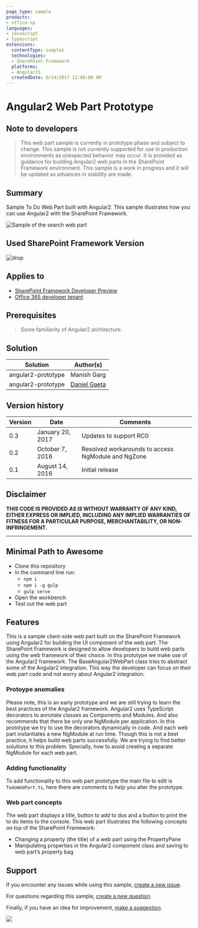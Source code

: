 ```yaml
---
page_type: sample
products:
- office-sp
languages:
- javascript
- typescript
extensions:
  contentType: samples
  technologies:
  - SharePoint Framework
  platforms:
  - AngularJS
  createdDate: 8/14/2017 12:00:00 AM
---
```

#  Angular2 Web Part Prototype

## Note to developers

> This web part sample is currently in prototype phase and subject to change.
This sample is not currently supported for use in production environments as unexpected behavior may occur.
It is provided as guidance for building Angular2 web parts in the SharePoint Framework environment.
This sample is a work in progress and it will be updated as advances in stability are made.

## Summary

Sample To Do Web Part built with Angular2. This sample illustrates how you can use Angular2 with the SharePoint Framework.

![Sample of the search web part](./assets/preview.png)

## Used SharePoint Framework Version

![drop](https://img.shields.io/badge/drop-RC0-green.svg)

## Applies to

* [SharePoint Framework Developer Preview](https://docs.microsoft.com/sharepoint/dev/spfx/sharepoint-framework-overview)
* [Office 365 developer tenant](https://docs.microsoft.com/sharepoint/dev/spfx/set-up-your-developer-tenant)

## Prerequisites

> Some familiarity of Angular2 architecture.

## Solution

Solution|Author(s)
--------|---------
angular2-prototype | Manish Garg
angular2-prototype | [Daniel Gaeta](https://github.com/dgaeta)

## Version history

Version|Date|Comments
-------|----|--------
0.3|January 20, 2017| Updates to support RC0
0.2|October 7, 2016|Resolved workarounds to access NgModule and NgZone
0.1|August 14, 2016|Initial release

## Disclaimer

**THIS CODE IS PROVIDED *AS IS* WITHOUT WARRANTY OF ANY KIND, EITHER EXPRESS OR IMPLIED, INCLUDING ANY IMPLIED WARRANTIES OF FITNESS FOR A PARTICULAR PURPOSE, MERCHANTABILITY, OR NON-INFRINGEMENT.**

---

## Minimal Path to Awesome

- Clone this repository
- In the command line run:
  - `npm i`
  - `npm i -g gulp`
  - `gulp serve`
- Open the workbench
- Test out the web part

## Features

This is a sample client-side web part built on the SharePoint Framework using Angular2 for building the UI component of the web part.
The SharePoint Framework is designed to allow developers to build web parts using the web framework of their choice.
In this prototype we make use of the Angular2 framework. The BaseAngular2WebPart class tries to abstract some of the Angular2 integration.
This way the developer can focus on their web part code and not worry about Angular2 integration.

### Protoype anomalies

Please note, this is an early prototype and we are still trying to learn the best practices of the Angular2 framework.
Angular2 uses TypeScript decorators to annotate classes as Components and Modules.
And also recommends that there be only one NgModule per application.
In this prototype we try to use the decorators dynamically in code.
And each web part instantiates a new NgModule at run time.
Though this is not a best practice, it helps build web parts successfully.
We are trying to find better solutions to this problem. Specially, how to avoid creating a separate NgModule for each web part.

### Adding functionality

To add functionality to this web part prototype the main file to edit is `TodoWebPart.ts`, here there are comments to help you alter the prototype.

### Web part concepts

The web part displays a title, button to add to dos and a button to print the to do items to the console.
This web part illustrates the following concepts on top of the SharePoint Framework:

- Changing a property (the title) of a web part using the PropertyPane
- Manipulating properties in the Angular2 component class and saving to web part’s property bag


## Support

If you encounter any issues while using this sample, [create a new issue](https://github.com/pnp/sp-dev-fx-webparts/issues/new?assignees=&labels=Needs%3A+Triage+%3Amag%3A%2Ctype%3Abug-suspected&template=bug-report.yml&sample=angular2-prototype=@dgaeta&title=angular-todo%20-%20).

For questions regarding this sample, [create a new question](https://github.com/pnp/sp-dev-fx-webparts/issues/new?assignees=&labels=Needs%3A+Triage+%3Amag%3A%2Ctype%3Abug-suspected&template=question.yml&sample=angular2-prototype=@dgaeta&title=angular-todo%20-%20).

Finally, if you have an idea for improvement, [make a suggestion](https://github.com/pnp/sp-dev-fx-webparts/issues/new?assignees=&labels=Needs%3A+Triage+%3Amag%3A%2Ctype%3Abug-suspected&template=suggestion.yml&sample=angular2-prototype=@dgaeta&title=angular-todo%20-%20).


<img src="https://telemetry.sharepointpnp.com/sp-dev-fx-webparts/samples/angular2-prototype" />
